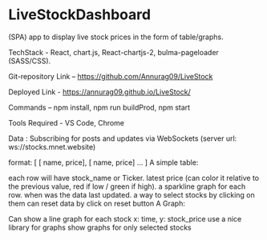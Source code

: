 # LiveStockDashboard

(SPA) app to display live stock prices in the form of table/graphs.

TechStack - React, chart.js, React-chartjs-2, bulma-pageloader (SASS/CSS).

Git-repository Link – https://github.com/Annurag09/LiveStock

Deployed Link - https://annurag09.github.io/LiveStock/

Commands – npm install, npm run buildProd, npm start

Tools Required - VS Code, Chrome

Data : Subscribing for posts and updates via WebSockets (server url: ws://stocks.mnet.website)

format: [ [ name, price], [ name, price] … ]
A simple table:

each row will have
stock_name or Ticker.
latest price (can color it relative to the previous value, red if low / green if high).
a sparkline graph for each row.
when was the data last updated.
a way to select stocks by clicking on them
can reset data by click on reset button
A Graph:

Can show a line graph for each stock
x: time, y: stock_price
use a nice library for graphs
show graphs for only selected stocks
